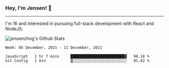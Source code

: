 ### Hey, I'm Jensen! 👋

---

I'm 16 and interested in pursuing full-stack development with React and NodeJS.

![jensenzhng's Github Stats](https://github-readme-stats.vercel.app/api?username=jensenzhng&theme=dark&show_icons=true&count_private=true&include_all_commits=true)

<!--START_SECTION:waka-->
```text
Week: 05 December, 2021 - 11 December, 2021

JavaScript   1 hr 7 mins     ████████████████████████▓   98.18 % 
Git Config   1 min           ▒░░░░░░░░░░░░░░░░░░░░░░░░   01.82 % 
```
<!--END_SECTION:waka-->

